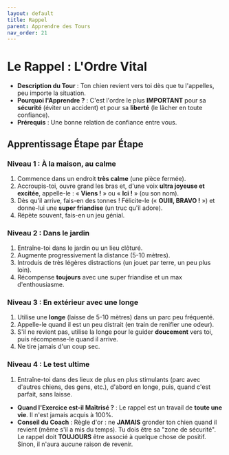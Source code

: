 ```yaml
---
layout: default
title: Rappel
parent: Apprendre des Tours
nav_order: 21
---
```


# Le Rappel : L'Ordre Vital

- **Description du Tour** : Ton chien revient vers toi dès que tu l'appelles, peu importe la situation.
- **Pourquoi l'Apprendre ?** : C'est l'ordre le plus **IMPORTANT** pour sa **sécurité** (éviter un accident) et pour sa **liberté** (le lâcher en toute confiance).
- **Prérequis** : Une bonne relation de confiance entre vous.

## Apprentissage Étape par Étape

### Niveau 1 : À la maison, au calme

1.  Commence dans un endroit **très calme** (une pièce fermée).
2.  Accroupis-toi, ouvre grand les bras et, d'une voix **ultra joyeuse et excitée**, appelle-le : « **Viens !** » ou « **Ici !** » (ou son nom).
3.  Dès qu'il arrive, fais-en des tonnes ! Félicite-le (« **OUIII, BRAVO !** ») et donne-lui une **super friandise** (un truc qu'il adore).
4.  Répète souvent, fais-en un jeu génial.

### Niveau 2 : Dans le jardin

1.  Entraîne-toi dans le jardin ou un lieu clôturé.
2.  Augmente progressivement la distance (5-10 mètres).
3.  Introduis de très légères distractions (un jouet par terre, un peu plus loin).
4.  Récompense **toujours** avec une super friandise et un max d'enthousiasme.

### Niveau 3 : En extérieur avec une longe

1.  Utilise une **longe** (laisse de 5-10 mètres) dans un parc peu fréquenté.
2.  Appelle-le quand il est un peu distrait (en train de renifler une odeur).
3.  S'il ne revient pas, utilise la longe pour le guider **doucement** vers toi, puis récompense-le quand il arrive.
4.  Ne tire jamais d'un coup sec.

### Niveau 4 : Le test ultime

1.  Entraîne-toi dans des lieux de plus en plus stimulants (parc avec d'autres chiens, des gens, etc.), d'abord en longe, puis, quand c'est parfait, sans laisse.

- **Quand l'Exercice est-il Maîtrisé ?** : Le rappel est un travail de **toute une vie**. Il n'est jamais acquis à 100%.
- **Conseil du Coach** : Règle d'or : ne **JAMAIS** gronder ton chien quand il revient (même s'il a mis du temps). Tu dois être sa "zone de sécurité". Le rappel doit **TOUJOURS** être associé à quelque chose de positif. Sinon, il n'aura aucune raison de revenir. 
